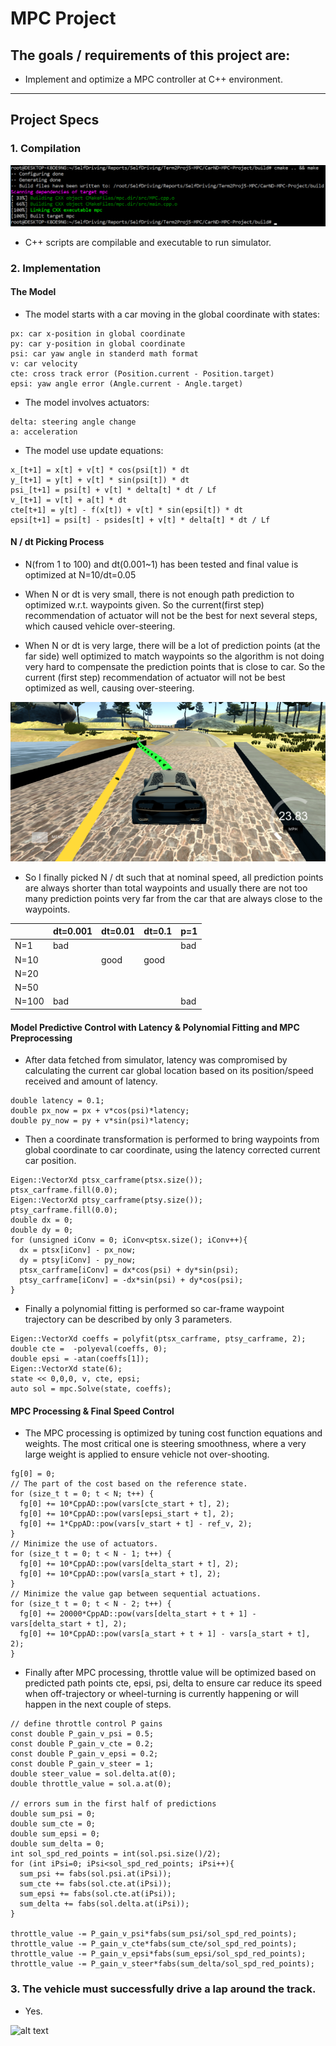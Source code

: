# MPC Project

## The goals / requirements of this project are:

* Implement and optimize a MPC controller at C++ environment.

[//]: # (Image References)
[image1]: ./Compile.PNG
[image2]: ./NdtLargeOverShoot.PNG
[video1]: ./CompleteTrack.gif

---

## Project Specs

### 1. Compilation

![alt text][image1]

* C++ scripts are compilable and executable to run simulator.

### 2. Implementation

#### The Model

* The model starts with a car moving in the global coordinate with states: 

```
px: car x-position in global coordinate 
py: car y-position in global coordinate 
psi: car yaw angle in standerd math format 
v: car velocity
cte: cross track error (Position.current - Position.target)
epsi: yaw angle error (Angle.current - Angle.target)
```

* The model involves actuators:
```
delta: steering angle change
a: acceleration
```

* The model use update equations:

```
x_[t+1] = x[t] + v[t] * cos(psi[t]) * dt
y_[t+1] = y[t] + v[t] * sin(psi[t]) * dt
psi_[t+1] = psi[t] + v[t] * delta[t] * dt / Lf
v_[t+1] = v[t] + a[t] * dt
cte[t+1] = y[t] - f(x[t]) + v[t] * sin(epsi[t]) * dt
epsi[t+1] = psi[t] - psides[t] + v[t] * delta[t] * dt / Lf

```

#### N / dt Picking Process

* N(from 1 to 100) and dt(0.001~1) has been tested and final value is optimized at N=10/dt=0.05

* When N or dt is very small, there is not enough path prediction to optimized w.r.t. waypoints given. So the current(first step) recommendation of actuator will not be the best for next several steps, which caused vehicle over-steering.

* When N or dt is very large, there will be a lot of prediction points (at the far side) well optimized to match waypoints so the algorithm is not doing very hard to compensate the prediction points that is close to car. So the current (first step) recommendation of actuator will not be best optimized as well, causing over-steering.

![alt text][image2]

* So I finally picked N / dt such that at nominal speed, all prediction points are always shorter than total waypoints and usually there are not too many prediction points very far from the car that are always close to the waypoints.

|       | dt=0.001  | dt=0.01   | dt=0.1     | p=1       |
|-------|-----------|-----------|------------|-----------|
|N=1    |    bad     |      |          |      bad     |
|N=10   |         |  good    |  good    |           |
|N=20   |         |         |       |           |
|N=50   |      |      |        |         |
|N=100  |  bad    |         |       |  bad     |


#### Model Predictive Control with Latency &  Polynomial Fitting and MPC Preprocessing

* After data fetched from simulator, latency was compromised by calculating the current car global location based on its position/speed received and amount of latency.
```
double latency = 0.1;
double px_now = px + v*cos(psi)*latency;
double py_now = py + v*sin(psi)*latency;
```
* Then a coordinate transformation is performed to bring waypoints from global coordinate to car coordinate, using the latency corrected current car position.
```
Eigen::VectorXd ptsx_carframe(ptsx.size());
ptsx_carframe.fill(0.0);
Eigen::VectorXd ptsy_carframe(ptsy.size());
ptsy_carframe.fill(0.0);
double dx = 0;
double dy = 0;
for (unsigned iConv = 0; iConv<ptsx.size(); iConv++){
  dx = ptsx[iConv] - px_now;
  dy = ptsy[iConv] - py_now;
  ptsx_carframe[iConv] = dx*cos(psi) + dy*sin(psi);
  ptsy_carframe[iConv] = -dx*sin(psi) + dy*cos(psi);
}
```

* Finally a polynomial fitting is performed so car-frame waypoint trajectory can be described by only 3 parameters.
```
Eigen::VectorXd coeffs = polyfit(ptsx_carframe, ptsy_carframe, 2);
double cte =  -polyeval(coeffs, 0);
double epsi = -atan(coeffs[1]);
Eigen::VectorXd state(6);
state << 0,0,0, v, cte, epsi;
auto sol = mpc.Solve(state, coeffs);
```

#### MPC Processing & Final Speed Control

* The MPC processing is optimized by tuning cost function equations and weights. The most critical one is steering smoothness, where a very large weight is applied to ensure vehicle not over-shooting.
```
fg[0] = 0;
// The part of the cost based on the reference state.
for (size_t t = 0; t < N; t++) {
  fg[0] += 10*CppAD::pow(vars[cte_start + t], 2);
  fg[0] += 10*CppAD::pow(vars[epsi_start + t], 2);
  fg[0] += 1*CppAD::pow(vars[v_start + t] - ref_v, 2);
}
// Minimize the use of actuators.
for (size_t t = 0; t < N - 1; t++) {
  fg[0] += 10*CppAD::pow(vars[delta_start + t], 2);
  fg[0] += 10*CppAD::pow(vars[a_start + t], 2);
}
// Minimize the value gap between sequential actuations.
for (size_t t = 0; t < N - 2; t++) {
  fg[0] += 20000*CppAD::pow(vars[delta_start + t + 1] - vars[delta_start + t], 2);
  fg[0] += 10*CppAD::pow(vars[a_start + t + 1] - vars[a_start + t], 2);
}
```


* Finally after MPC processing, throttle value will be optimized based on predicted path points cte, epsi, psi, delta to ensure car reduce its speed when off-trajectory or wheel-turning is currently happening or will happen in the next couple of steps.
```
// define throttle control P gains
const double P_gain_v_psi = 0.5;
const double P_gain_v_cte = 0.2;
const double P_gain_v_epsi = 0.2;
const double P_gain_v_steer = 1;
double steer_value = sol.delta.at(0);
double throttle_value = sol.a.at(0);

// errors sum in the first half of predictions
double sum_psi = 0;
double sum_cte = 0;
double sum_epsi = 0;
double sum_delta = 0;
int sol_spd_red_points = int(sol.psi.size()/2);
for (int iPsi=0; iPsi<sol_spd_red_points; iPsi++){
  sum_psi += fabs(sol.psi.at(iPsi));
  sum_cte += fabs(sol.cte.at(iPsi));
  sum_epsi += fabs(sol.cte.at(iPsi));
  sum_delta += fabs(sol.delta.at(iPsi));
}

throttle_value -= P_gain_v_psi*fabs(sum_psi/sol_spd_red_points);
throttle_value -= P_gain_v_cte*fabs(sum_cte/sol_spd_red_points);
throttle_value -= P_gain_v_epsi*fabs(sum_epsi/sol_spd_red_points);
throttle_value -= P_gain_v_steer*fabs(sum_delta/sol_spd_red_points);

```

### 3. The vehicle must successfully drive a lap around the track.

* Yes.

![alt text][video1]

